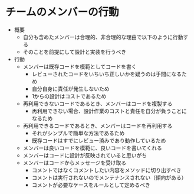 # チームのメンバーの行動
- 概要
    - 自分も含めたメンバーは合理的、非合理的な理由で以下のように行動する
    - そのことを前提にして設計と実装を行うべき
- 行動
    - メンバーは既存コードを模範としてコードを書く
        - レビューされたコードをいちいち正しいかを疑うのは手間になるため
        - 自分自身に責任が発生しないため
        - 1からの設計はコストであるため
    - 再利用できないコードであるとき、メンバーはコードを複製する
        - 再利用できない場合、設計作業のコストと責任を自分が負うことになるため
    - 再利用できるコードであるとき、メンバーはコードを再利用する
        - それがシンプルで簡単な方法であるため
        - 既存コードはすでにレビュー済みであり動作しているため
    - メンバーは良いコードを模範に、良いコードを書いてくれる
    - メンバーはコードに設計が反映されていると思いがち
    - メンバーはコードからメッセージを受け取る
        - コメントではなくコメントしたい内容をメソッドに切り出すべき
        - コメントは実行されないのでメンテナンスされない（傾向がある）
        - コメントが必要なケースをルールとして定めるべき
